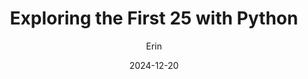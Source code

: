 ---
layout: page
title: Exploring the First 25 with Python
date: 2024-12-20
tags: recipes text analysis
author: Erin
excerpt: Testing a text processing and analysis pipeline for the first 25 scanned cookbooks using Python in Jupyter Notebooks
image: first_25_abbyy_tsne_scatter_plot.png
---